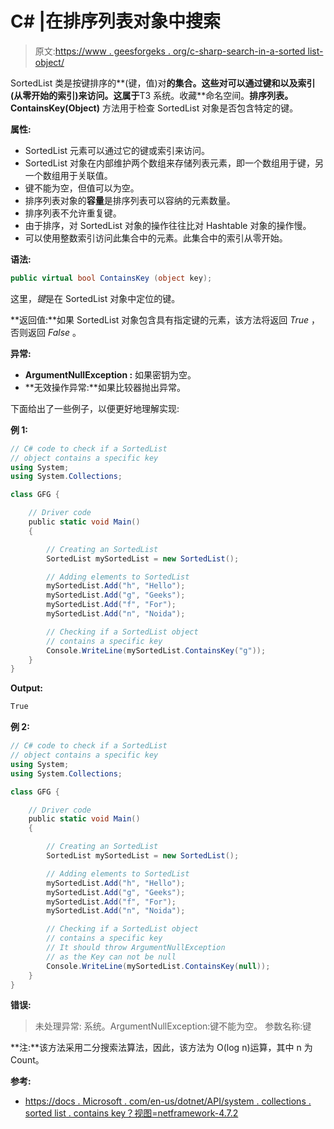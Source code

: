 # C# |在排序列表对象中搜索

> 原文:[https://www . geesforgeks . org/c-sharp-search-in-a-sorted list-object/](https://www.geeksforgeeks.org/c-sharp-search-in-a-sortedlist-object/)

SortedList 类是按键排序的**(键，值)对**的集合。这些对可以通过键和以及索引(从零开始的索引)来访问。这属于**T3 系统。收藏**命名空间。**排序列表。ContainsKey(Object)** 方法用于检查 SortedList 对象是否包含特定的键。

**属性:**

*   SortedList 元素可以通过它的键或索引来访问。
*   SortedList 对象在内部维护两个数组来存储列表元素，即一个数组用于键，另一个数组用于关联值。
*   键不能为空，但值可以为空。
*   排序列表对象的**容量**是排序列表可以容纳的元素数量。
*   排序列表不允许重复键。
*   由于排序，对 SortedList 对象的操作往往比对 Hashtable 对象的操作慢。
*   可以使用整数索引访问此集合中的元素。此集合中的索引从零开始。

**语法:**

```cs
public virtual bool ContainsKey (object key);

```

这里，*键*是在 SortedList 对象中定位的键。

**返回值:**如果 SortedList 对象包含具有指定键的元素，该方法将返回 *True* ，否则返回 *False* 。

**异常:**

*   **ArgumentNullException :** 如果密钥为空。
*   **无效操作异常:**如果比较器抛出异常。

下面给出了一些例子，以便更好地理解实现:

**例 1:**

```cs
// C# code to check if a SortedList
// object contains a specific key
using System;
using System.Collections;

class GFG {

    // Driver code
    public static void Main()
    {

        // Creating an SortedList
        SortedList mySortedList = new SortedList();

        // Adding elements to SortedList
        mySortedList.Add("h", "Hello");
        mySortedList.Add("g", "Geeks");
        mySortedList.Add("f", "For");
        mySortedList.Add("n", "Noida");

        // Checking if a SortedList object
        // contains a specific key
        Console.WriteLine(mySortedList.ContainsKey("g"));
    }
}
```

**Output:**

```cs
True

```

**例 2:**

```cs
// C# code to check if a SortedList
// object contains a specific key
using System;
using System.Collections;

class GFG {

    // Driver code
    public static void Main()
    {

        // Creating an SortedList
        SortedList mySortedList = new SortedList();

        // Adding elements to SortedList
        mySortedList.Add("h", "Hello");
        mySortedList.Add("g", "Geeks");
        mySortedList.Add("f", "For");
        mySortedList.Add("n", "Noida");

        // Checking if a SortedList object
        // contains a specific key
        // It should throw ArgumentNullException
        // as the Key can not be null
        Console.WriteLine(mySortedList.ContainsKey(null));
    }
}
```

**错误:**

> 未处理异常:
> 系统。ArgumentNullException:键不能为空。
> 参数名称:键

**注:**该方法采用二分搜索法算法，因此，该方法为 O(log n)运算，其中 n 为 Count。

**参考:**

*   [https://docs . Microsoft . com/en-us/dotnet/API/system . collections . sorted list . contains key？视图=netframework-4.7.2](https://docs.microsoft.com/en-us/dotnet/api/system.collections.sortedlist.containskey?view=netframework-4.7.2)